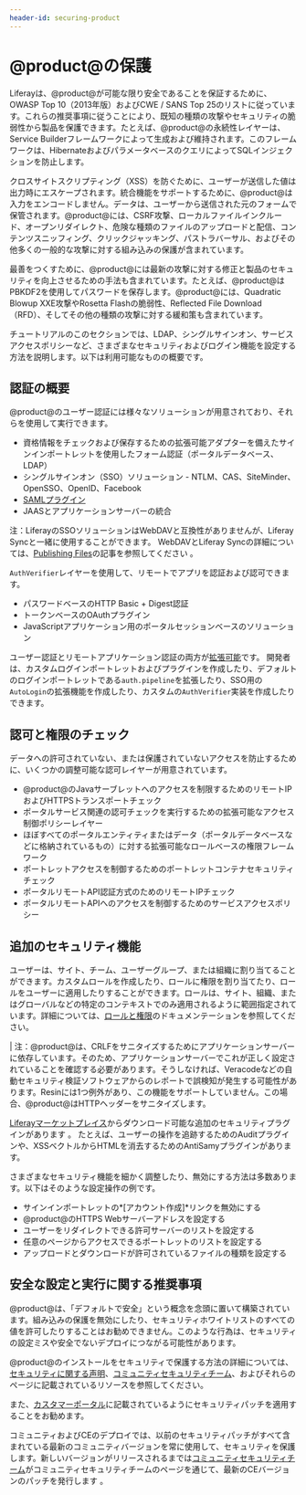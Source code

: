 ```yaml
---
header-id: securing-product
---
```


# @product@の保護

Liferayは、@product@が可能な限り安全であることを保証するために、OWASP Top 10（2013年版）およびCWE / SANS Top 25のリストに従っています。これらの推奨事項に従うことにより、既知の種類の攻撃やセキュリティの脆弱性から製品を保護できます。たとえば、@product@の永続性レイヤーは、Service Builderフレームワークによって生成および維持されます。このフレームワークは、HibernateおよびパラメータベースのクエリによってSQLインジェクションを防止します。

クロスサイトスクリプティング（XSS）を防ぐために、ユーザーが送信した値は出力時にエスケープされます。統合機能をサポートするために、@product@は入力をエンコードしません。データは、ユーザーから送信された元のフォームで保管されます。@product@には、CSRF攻撃、ローカルファイルインクルード、オープンリダイレクト、危険な種類のファイルのアップロードと配信、コンテンツスニッフィング、クリックジャッキング、パストラバーサル、およびその他多くの一般的な攻撃に対する組み込みの保護が含まれています。

最善をつくすために、@product@には最新の攻撃に対する修正と製品のセキュリティを向上させるための手法も含まれています。たとえば、@product@はPBKDF2を使用してパスワードを保存します。@product@には、Quadratic Blowup XXE攻撃やRosetta Flashの脆弱性、Reflected File Download（RFD）、そしてその他の種類の攻撃に対する緩和策も含まれています。

チュートリアルのこのセクションでは、LDAP、シングルサインオン、サービスアクセスポリシーなど、さまざまなセキュリティおよびログイン機能を設定する方法を説明します。以下は利用可能なものの概要です。

## 認証の概要

@product@のユーザー認証には様々なソリューションが用意されており、それらを使用して実行できます。

- 資格情報をチェックおよび保存するための拡張可能アダプターを備えたサインインポートレットを使用したフォーム認証（ポータルデータベース、LDAP）
- シングルサインオン（SSO）ソリューション - NTLM、CAS、SiteMinder、OpenSSO、OpenID、Facebook
- [SAMLプラグイン](https://www.liferay.com/marketplace/-/mp/application/15188711)
- JAASとアプリケーションサーバーの統合

注：LiferayのSSOソリューションはWebDAVと互換性がありませんが、Liferay Syncと一緒に使用することができます。 WebDAVとLiferay Syncの詳細については、[Publishing Files](/discover/portal/-/knowledge_base/7-1/publishing-files)の記事を参照してください 。

`AuthVerifier`レイヤーを使用して、リモートでアプリを認証および認可できます。

- パスワードベースのHTTP Basic + Digest認証
- トークンベースのOAuthプラグイン
- JavaScriptアプリケーション用のポータルセッションベースのソリューション

ユーザー認証とリモートアプリケーション認証の両方が[拡張可能](/develop/tutorials/-/knowledge_base/7-1/authentication-pipelines)です。
開発者は、カスタムログインポートレットおよびプラグインを作成したり、デフォルトのログインポートレットである`auth.pipeline`を拡張したり、SSO用の`AutoLogin`の拡張機能を作成したり、カスタムの`AuthVerifier`実装を作成したりできます。

## 認可と権限のチェック

データへの許可されていない、または保護されていないアクセスを防止するために、いくつかの調整可能な認可レイヤーが用意されています。

- @product@のJavaサーブレットへのアクセスを制限するためのリモートIPおよびHTTPSトランスポートチェック
- ポータルサービス関連の認可チェックを実行するための拡張可能なアクセス制御ポリシーレイヤー
- ほぼすべてのポータルエンティティまたはデータ（ポータルデータベースなどに格納されているもの）に対する拡張可能なロールベースの権限フレームワーク
- ポートレットアクセスを制御するためのポートレットコンテナセキュリティチェック
- ポータルリモートAPI認証方式のためのリモートIPチェック
- ポータルリモートAPIへのアクセスを制御するためのサービスアクセスポリシー

## 追加のセキュリティ機能

ユーザーは、サイト、チーム、ユーザーグループ、または組織に割り当てることができます。カスタムロールを作成したり、ロールに権限を割り当てたり、ロールをユーザーに適用したりすることができます。ロールは、サイト、組織、またはグローバルなどの特定のコンテキストでのみ適用されるように範囲指定されています。詳細については、[ロールと権限](/discover/portal/-/knowledge_base/7-1/roles-and-permissions)のドキュメンテーションを参照してください。

| 注：@product@は、CRLFをサニタイズするためにアプリケーションサーバーに依存しています。そのため、アプリケーションサーバーでこれが正しく設定されていることを確認する必要があります。そうしなければ、Veracodeなどの自動セキュリティ検証ソフトウェアからのレポートで誤検知が発生する可能性があります。Resinには1つ例外があり、この機能をサポートしていません。この場合、@product@はHTTPヘッダーをサニタイズします。

[Liferayマーケットプレイス](https://www.liferay.com/marketplace)からダウンロード可能な追加のセキュリティプラグインがあります 。
たとえば、ユーザーの操作を追跡するためのAuditプラグインや、XSSベクトルからHTMLを消去するためのAntiSamyプラグインがあります。

さまざまなセキュリティ機能を細かく調整したり、無効にする方法は多数あります。以下はそのような設定操作の例です。

- サインインポートレットの*[アカウント作成]*リンクを無効にする
- @product@のHTTPS Webサーバーアドレスを設定する
- ユーザーをリダイレクトできる許可サーバーのリストを設定する
- 任意のページからアクセスできるポートレットのリストを設定する
- アップロードとダウンロードが許可されているファイルの種類を設定する

## 安全な設定と実行に関する推奨事項

@product@は、「デフォルトで安全」という概念を念頭に置いて構築されています。組み込みの保護を無効にしたり、セキュリティホワイトリストのすべての値を許可したりすることはお勧めできません。このような行為は、セキュリティの設定ミスや安全でないデプロイにつながる可能性があります。

@product@のインストールをセキュリティで保護する方法の詳細については、[セキュリティに関する声明](https://www.liferay.com/security)、[コミュニティセキュリティチーム](https://dev.liferay.com/web/community-security-team)、およびそれらのページに記載されているリソースを参照してください。

また、[カスタマーポータル](https://www.liferay.com/group/customer/products/portal/security-vulnerability)に記載されているようにセキュリティパッチを適用することをお勧めます。

コミュニティおよびCEのデプロイでは、以前のセキュリティパッチがすべて含まれている最新のコミュニティバージョンを常に使用して、セキュリティを保護します。新しいバージョンがリリースされるまでは[コミュニティセキュリティチーム](https://dev.liferay.com/web/community-security-team)がコミュニティセキュリティチームのページを通じて、最新のCEバージョンのパッチを発行します 。
